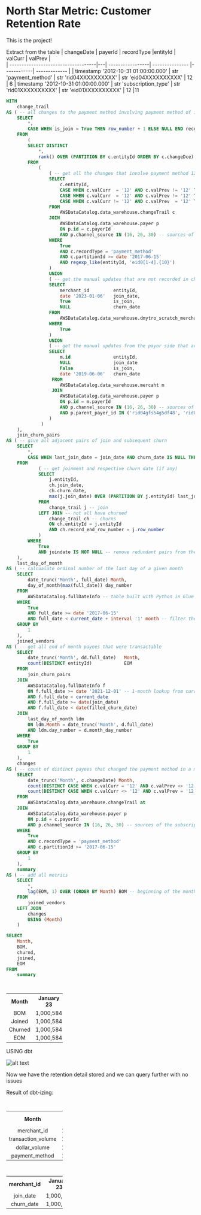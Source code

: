 # North Star Metric: Customer Retention Rate 

This is the project!

Extract from the table 
| changeDate  | payerId | recordType |entityId | valCurr | valPrev |  
| ------------------------------------|---| -----------------| --------------- |------------| ------------- |
| timestamp '2012-10-31 01:00:00.000' | str 'payment_method' | str 'rid04XXXXXXXXXX'  | str 'eid04XXXXXXXXXX' | 12 | 6
| timestamp '2012-10-31 01:00:00.000' | str 'subscription_type' | str 'rid01XXXXXXXXXX'  | str 'eid01XXXXXXXXXX' | 12 |11


```sql
WITH 
    change_trail  
AS ( -- all changes to the payment method involving payment method of interest -> 12 
    SELECT
        *,
        CASE WHEN is_join = True THEN row_number + 1 ELSE NULL END record_end_row_number   -- expected row number for the churn 
    FROM 
        (
        SELECT DISTINCT  
            *,
            rank() OVER (PARTITION BY c.entityId ORDER BY c.changeDce) row_number -- rank since there are duplicates in the table
        FROM 
            (
                ( -- get all the changes that involve payment method 12 
                SELECT  
                    c.entityId,
                    CASE WHEN c.valCurr  = '12' AND c.valPrev != '12' THEN c.changeDate     END join_date,
                    CASE WHEN c.valCurr  = '12' AND c.valPrev != '12' THEN True ELSE False  END is_join,  -- flag to signify join
                    CASE WHEN c.valCurr != '12' AND c.valPrev  = '12' THEN c.changeDate     END churn_date
                FROM 
                    AWSDataCatalog.data_warehouse.changeTrail c
                JOIN
                    AWSDataCatalog.data_warehouse.payer p
                    ON p.id = c.payerId  
                    AND p.channel_source IN (16, 26, 30) -- sources of the subscription
                WHERE 
                    True
                    AND c.recordType = 'payment_method'
                    AND c.partitionId >= date '2017-06-15' 
                    AND regexp_like(entityId, 'eid0[1-4].{10}')
                )
                UNION
                ( -- get the manual updates that are not recorded in change log
                SELECT 
                    merchant_id         entityId,
                    date '2023-01-06'   join_date,
                    True                is_join,
                    NULL                churn_date
                FROM 
                    AWSDataCatalog.data_warehouse.dmytro_scratch_merchants_incident -- the manual ETL was done here 
                WHERE 
                    True 
                )
                UNION
                ( -- get the manual updates from the payor side that are not recorded in change log
                SELECT 
                    m.id                entityId,
                    NULL                join_date
                    False               is_join,
                    date '2019-06-06'   churn_date
                 FROM
                    AWSDataCatalog.data_warehouse.mercaht m
                 JOIN
                    AWSDataCatalog.data_warehouse.payer p 
                    ON p.id = m.payerId 
                    AND p.channel_source IN (16, 26, 30) -- sources of the subscription
                    AND p.parent_payer_id IN ('rid04gfs54g5df48', 'rid02gfqw45ytudds') 
                )
             )
    ), 
    join_churn_pairs
AS ( -- give all adjacent pairs of join and subsequent churn 
    SELECT 
        *,
        CASE WHEN last_join_date = join_date AND churn_date IS NULL THEN current_date ELSE churn_date END filled_churn_date -- current date if did not churn
    FROM 
            ( -- get joinment and respective churn date (if any)
            SELECT 
                j.entityId,
                ch.join_date,
                ch.churn_date,
                max(j.join_date) OVER (PARTITION BY j.entityId) last_join_date                                   
            FROM 
                change_trail j -- join
            LEFT JOIN -- not all have churned 
                change_trail ch -- churns 
                ON ch.entityId = j.entityId 
                AND ch.record_end_row_number = j.row_number 
            )
        WHERE 
            True
            AND joindate IS NOT NULL -- remove redundant pairs from the left join  
    ),
    last_day_of_month
AS ( -- calcualate ordinal number of the last day of a given month
    SELECT
        date_trunc('Month', full_date) Month,
        day_of_month(max(full_date)) day_number
    FROM 
        AWSDataCatalog.fullDateInfo -- table built with Python in Glue job to give info about a given day 
    WHERE 
        True 
        AND full_date >= date '2017-06-15'  
        AND full_date < current_date + interval '1' month -- filter the rest of the table 
    GROUP BY 
        1
    ),
    joined_vendors
AS ( -- get all end of month payees that were transactable
    SELECT
        date_trunc('Month', dd.full_date)   Month, 
        count(DISTINCT entityId)            EOM
    FROM
        join_churn_pairs
    JOIN 
        AWSDataCatalog.fullDateInfo f 
        ON f.full_date >= date '2021-12-01' -- 1-month lookup from current year
        AND f.full_date < current_date 
        AND f.full_date >= date(join_date) 
        AND f.full_date < date(filled_churn_date)
    JOIN
        last_day_of_month ldm
        ON ldm.Month = date_trunc('Month', d.full_date) 
        AND ldm.day_number = d.month_day_number
    WHERE
        True
    GROUP BY 
        1
    ),
    changes 
AS ( -- count of distinct payees that changed the payment method in a month
    SELECT
        date_trunc('Month', c.changeDate) Month,
        count(DISTINCT CASE WHEN c.valCurr = '12' AND c.valPrev <> '12' THEN c.entityId END) joined,
        count(DISTINCT CASE WHEN c.valCurr <> '12' AND c.valPrev = '12' THEN c.entityId END) churnd
    FROM 
        AWSDataCatalog.data_warehouse.changeTrail at
    JOIN
        AWSDataCatalog.data_warehouse.payer p
        ON p.id = c.payorId  
        AND p.channel_source IN (16, 26, 30) -- sources of the subscription
    WHERE 
        True
        AND c.recordType = 'payment_method'
        AND c.partitionId >= '2017-06-15' 
    GROUP BY 
        1
    ),
    summary
AS ( -- add all metrics 
    SELECT
        *,
        lag(EOM, 1) OVER (ORDER BY Month) BOM -- beginning of the months are the transactable payees that existed on the last day of the month
    FROM 
        joined_vendors
    LEFT JOIN 
        changes 
        USING (Month)
    )

SELECT 
    Month,
    BOM,
    churnd,
    joined,
    EOM
FROM 
    summary
```

<table style="text-align:center; width:30%; text-align:center;font-size: 100% ">
  <caption style = "font-size: 100%">SQL Output</caption>
  <tr>
    <th>Month</th>
    <th>January 23</th>
    <th>February 23</th>
    <th>March 23</th>
    <th>April 23</th>
    <th>May 23</th>
    <th>June 23</th>
  </tr>
  <tr>
    <td>BOM</td>
    <td>1,000,584</td>
    <td>1,048,854</td>
    <td>1,116,901</td>
    <td>1,000,584</td>
    <td>1,048,854</td>
    <td>1,116,901</td>
  </tr>
  <tr>
    <td>Joined</td>
    <td>1,000,584</td>
    <td>1,048,854</td>
    <td>1,116,901</td>
    <td>1,000,584</td>
    <td>1,048,854</td>
    <td>1,116,901</td>
  </tr>
  <tr>
    <td>Churned</td>
    <td>1,000,584</td>
    <td>1,048,854</td>
    <td>1,116,901</td>
    <td>1,000,584</td>
    <td>1,048,854</td>
    <td>1,116,901</td>
  </tr>
   <tr>
    <td>EOM</td>
    <td>1,000,584</td>
    <td>1,048,854</td>
    <td>1,116,901</td>
    <td>1,000,584</td>
    <td>1,048,854</td>
    <td>1,116,901</td>
  </tr>
</table>

USING dbt 

![alt text](https://github.com/dymytryo/githubTest/blob/d77cc97247fc3c8392b99d3ebbd025081ff05d25/dbt_modeling_flow.png?raw=true)

Now we have the retention detail stored and we can query further with no issues 

Result of dbt-izing: 
<table style="text-align:center; width:30%; text-align:center;font-size: 100% ">
  <caption style = "font-size: 100%">SQL Output</caption>
  <tr>
    <th>Month</th>
    <th>January 23</th>
    <th>February 23</th>
    <th>March 23</th>
    <th>April 23</th>
    <th>May 23</th>
    <th>June 23</th>
  </tr>
  <tr>
    <td>merchant_id</td>
    <td>1,000,584</td>
    <td>1,048,854</td>
    <td>1,116,901</td>
    <td>1,000,584</td>
    <td>1,048,854</td>
    <td>1,116,901</td>
  </tr>
  <tr>
    <td>transaction_volume</td>
    <td>1,000,584</td>
    <td>1,048,854</td>
    <td>1,116,901</td>
    <td>1,000,584</td>
    <td>1,048,854</td>
    <td>1,116,901</td>
  </tr>
  <tr>
    <td>dollar_volume</td>
    <td>1,000,584</td>
    <td>1,048,854</td>
    <td>1,116,901</td>
    <td>1,000,584</td>
    <td>1,048,854</td>
    <td>1,116,901</td>
  </tr>
   <tr>
    <td>payment_method</td>
    <td>1,000,584</td>
    <td>1,048,854</td>
    <td>1,116,901</td>
    <td>1,000,584</td>
    <td>1,048,854</td>
    <td>1,116,901</td>
  </tr>
</table>


<table style="text-align:center; width:30%; text-align:center;font-size: 100% ">
  <caption style = "font-size: 100%">SQL Output</caption>
  <tr>
    <th>merchant_id</th>
    <th>January 23</th>
    <th>February 23</th>
    <th>March 23</th>
    <th>April 23</th>
    <th>May 23</th>
    <th>June 23</th>
  </tr>
  <tr>
    <td>join_date</td>
    <td>1,000,584</td>
    <td>1,048,854</td>
    <td>1,116,901</td>
    <td>1,000,584</td>
    <td>1,048,854</td>
    <td>1,116,901</td>
  </tr>
  <tr>
    <td>churn_date</td>
    <td>1,000,584</td>
    <td>1,048,854</td>
    <td>1,116,901</td>
    <td>1,000,584</td>
    <td>1,048,854</td>
    <td>1,116,901</td>
  </tr>
  </tr>
</table>
